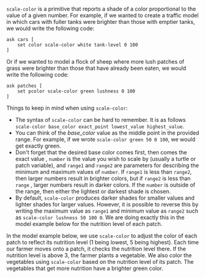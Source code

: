 `scale-color` is a primitive that reports a shade of a color proportional to the value of a given number. For example, if we wanted to create a traffic model in which cars with fuller tanks were brighter than those with emptier tanks, we would write the following code:



```
ask cars [
	set color scale-color white tank-level 0 100
]
```



Or if we wanted to model a flock of sheep where more lush patches of grass were brighter than those that have already been eaten, we would write the following code:



```
ask patches [
	set pcolor scale-color green lushness 0 100
]
```



Things to keep in mind when using `scale-color`: 

* The syntax of `scale-color` can be hard to remember. It is as follows `scale-color base_color exact_point lowest_value highest_value`. 
* You can think of the *base_color* value as the middle point in the provided range. For example, if we wrote `scale-color green 50 0 100`, we would get exactly green.
* Don't forget that the desired base color comes first, then comes the exact value ,  `number` is the value you wish to scale by (usually a turtle or patch variable), and `range1` and `range2` are parameters for describing the minimum and maximum  values of `number`. If `range1` is less than `range2`, then larger numbers result in brighter colors, but if `range2` is less than `range` , larger numbers result in darker colors. If the `number` is outside of the range, then either the lightest or darkest shade is chosen. 
* By default, `scale-color` produces darker shades for smaller values and lighter shades for larger values. However, it is possible to reverse this by writing the maximum value as `range1` and minimum value as `range2` such as `scale-color lushness 50 100 0`. We are doing exactly this in the model example below for the nutrition level of each patch.



In the model example below, we use `scale-color` to adjust the color of each patch to reflect its nutrition level (1 being lowest, 5 being highest). Each time our farmer moves onto a patch, it checks the nutrition level there. If the nutrition level is above 3, the farmer plants a vegetable. We also color the vegetables using `scale-color` based on the nutrition level of its patch. The vegetables that get more nutrition have a brighter green color.